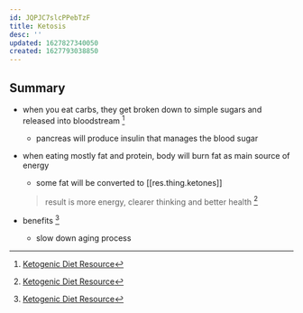 ```yaml
---
id: JQPJC7slcPPebTzF
title: Ketosis
desc: ''
updated: 1627827340050
created: 1627793038850
---
```


## Summary
- when you eat carbs, they get broken down to simple sugars and released into bloodstream [^1]
  - pancreas will produce insulin that manages the blood sugar
- when eating mostly fat and protein, body will burn fat as main source of energy
  - some fat will be converted to [[res.thing.ketones]] 
  > result is more energy, clearer thinking and better health [^1]

- benefits [^1]
  - slow down aging process


<!-- -->
[^0]: [Dom D'Agostino on Fasting, Ketosis, and the End of Cancer (#117)](https://tim.blog/2015/11/03/dominic-dagostino/)
[^1]: [Ketogenic Diet Resource](https://www.ketogenic-diet-resource.com/)
[^2]: [Modified Atkins Diet](https://www.epilepsy.com/learn/treating-seizures-and-epilepsy/dietary-therapies/modified-atkins-diet)
